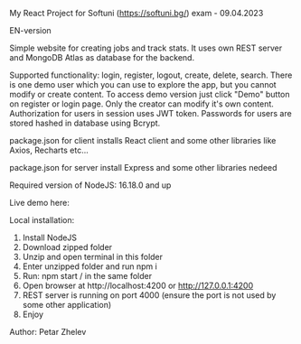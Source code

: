 My React Project for Softuni (https://softuni.bg/) exam - 09.04.2023

EN-version

Simple website for creating jobs and track stats.
It uses own REST server and MongoDB Atlas as database for the backend.

Supported functionality: login, register, logout, create, delete, search. There is one demo user which you can use to explore the app, but you cannot modify or create content. To access demo version just click "Demo" button on register or login page. Only the creator can modify it's own content. Authorization for users in session uses JWT token. Passwords for users are stored hashed in database using Bcrypt.

package.json for client installs React client and some other libraries like Axios, Recharts etc...

package.json for server install Express and some other libraries nedeed

Required version of NodeJS: 16.18.0 and up

Live demo here:

Local installation:

1. Install NodeJS
2. Download zipped folder
3. Unzip and open terminal in this folder
4. Enter unzipped folder and run npm i
5. Run: npm start / in the same folder
6. Open browser at http://localhost:4200 or http://127.0.0.1:4200
7. REST server is running on port 4000 (ensure the port is not used by some other application)
8. Enjoy

Author: Petar Zhelev

